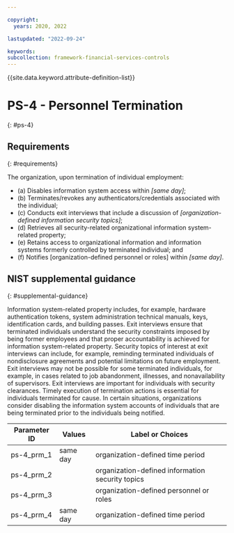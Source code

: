 ```yaml
---

copyright:
  years: 2020, 2022

lastupdated: "2022-09-24"

keywords: 
subcollection: framework-financial-services-controls
---
```


{{site.data.keyword.attribute-definition-list}}

         
# PS-4 - Personnel Termination
{: #ps-4}

## Requirements
{: #requirements}

The organization, upon termination of individual employment:

- (a) Disables information system access within _[same day]_;
- (b) Terminates/revokes any authenticators/credentials associated with the individual;
- (c) Conducts exit interviews that include a discussion of _[organization-defined information security topics]_;
- (d) Retrieves all security-related organizational information system-related property;
- (e) Retains access to organizational information and information systems formerly controlled by terminated individual; and
- (f) Notifies [organization-defined personnel or roles] within _[same day]_.

## NIST supplemental guidance
{: #supplemental-guidance}

Information system-related property includes, for example, hardware authentication tokens, system administration technical manuals, keys, identification cards, and building passes. Exit interviews ensure that terminated individuals understand the security constraints imposed by being former employees and that proper accountability is achieved for information system-related property. Security topics of interest at exit interviews can include, for example, reminding terminated individuals of nondisclosure agreements and potential limitations on future employment. Exit interviews may not be possible for some terminated individuals, for example, in cases related to job abandonment, illnesses, and nonavailability of supervisors. Exit interviews are important for individuals with security clearances. Timely execution of termination actions is essential for individuals terminated for cause. In certain situations, organizations consider disabling the information system accounts of individuals that are being terminated prior to the individuals being notified.

| Parameter ID | Values | Label or Choices |
|---|---|---|
| ps-4_prm_1 | same day | organization-defined time period |
| ps-4_prm_2 |  | organization-defined information security topics |
| ps-4_prm_3 |  | organization-defined personnel or roles |
| ps-4_prm_4 | same day | organization-defined time period |

